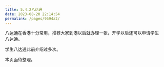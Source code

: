 ```yaml
---
title: 5.4.2八达通
date: 2023-08-20 22:14:54
permalink: /pages/9694a2/
---
```

八达通在香港十分常用，推荐大家到港以后就办理一张，开学以后还可以申请学生八达通。

学生八达通此前介绍过多次。

本页面待整理。